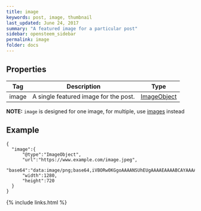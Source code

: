 ```yaml
---
title: image
keywords: post, image, thumbnail
last_updated: June 24, 2017
summary: "A featured image for a particular post"
sidebar: opensteem_sidebar
permalink: image
folder: docs
---
```

## Properties

<div class="table-responsive">
  <table class="table">
    <thead>
      <tr>
        <th>Tag</th>
        <th>Description</th>
        <th>Type</th>
      </tr>
    </thead>
    <tbody>
      <tr>
        <td>image</td>
        <td>A single featured image for the post.</td>
        <td><a href="/ImageObject">ImageObject</a></td>
      </tr>
    </tbody>
  </table>
</div>

**NOTE:** `image` is designed for one image, for multiple, use [images](/images) instead

## Example

    {
      "image":{
          "@type":"ImageObject",
          "url":"https://www.example.com/image.jpeg",
          "base64":"data:image/png;base64,iVBORw0KGgoAAAANSUhEUgAAAAEAAAABCAYAAAAfFcSJAAAABmJLR0QA/wD/AP+gvaeTAAAACXBIWXMAAAsTAAALEwEAmpwYAAAAB3RJTUUH4QYYFRgqSGzYQwAAAA1JREFUCNdjYGBg+A8AAQQBAKTgrDEAAAAASUVORK5CYII=",
          "width":1280,
          "height":720
      }
    }

{% include links.html %}
